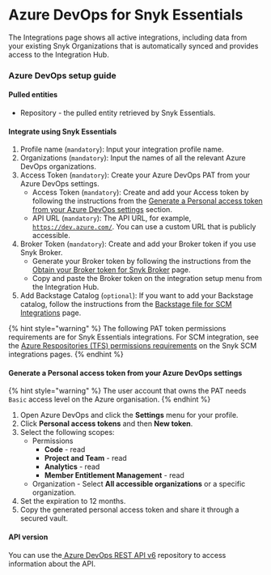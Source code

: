 # Azure DevOps for Snyk Essentials

The Integrations page shows all active integrations, including data from your existing Snyk Organizations that is automatically synced and provides access to the Integration Hub.

### Azure DevOps setup guide

#### Pulled entities <a href="#azure-devops-pulled-entities" id="azure-devops-pulled-entities"></a>

* Repository - the pulled entity retrieved by Snyk Essentials.

#### Integrate using Snyk Essentials <a href="#azure-devops-integrate-using-snyk-apprisk" id="azure-devops-integrate-using-snyk-apprisk"></a>

1. Profile name (`mandatory`): Input your integration profile name.&#x20;
2. Organizations (`mandatory`): Input the names of all the relevant Azure DevOps organizations.
3. Access Token (`mandatory`): Create your Azure DevOps PAT from your Azure DevOps settings.&#x20;
   * Access Token (`mandatory`): Create and add your Access token by following the instructions from the  [Generate a Personal access token from your Azure DevOps settings](azure-devops-for-snyk-essentials.md#generate-a-personal-access-token-from-your-azure-devops-settings) section.
   * API URL (`mandatory`): The API URL, for example, [`https://dev.azure.com/`](https://dev.azure.com/). You can use a custom URL that is publicly accessible.
4. Broker Token (`mandatory`): Create and add your Broker token if you use Snyk Broker.
   * Generate your Broker token by following the instructions from the [Obtain your Broker token for Snyk Broker](../../../enterprise-setup/snyk-broker/classic-broker/prepare-snyk-broker-for-deployment/obtain-the-tokens-required-to-set-up-snyk-broker.md) page.&#x20;
   * Copy and paste the Broker token on the integration setup menu from the Integration Hub.
5. Add Backstage Catalog (`optional`): If you want to add your Backstage catalog, follow the instructions from the [Backstage file for SCM Integrations](../application-context-for-scm-integrations/) page.

{% hint style="warning" %}
The following PAT token permissions requirements are for Snyk Essentials integrations. For SCM integration, see the [Azure Respositories (TFS) permissions requirements](../user-permissions-and-access-scopes.md#azure-repositories-tfs-permission-requirements) on the Snyk SCM integrations pages.
{% endhint %}

#### Generate a Personal access token from your Azure DevOps settings

{% hint style="warning" %}
The user account that owns the PAT needs `Basic` access level on the Azure organisation.
{% endhint %}

1. Open Azure DevOps and click the **Settings** menu for your profile.
2. Click **Personal access tokens** and then **New token**.
3. Select the following scopes:
   * Permissions
     * **Code** - read
     * **Project and Team** - read
     * **Analytics** - read
     * **Member Entitlement Management** - read
   * Organization - Select **All accessible organizations** or a specific organization.
4. Set the expiration to 12 months.
5. Copy the generated personal access token and share it through a secured vault.

#### API version <a href="#azure-devops-api-version" id="azure-devops-api-version"></a>

You can use the[ Azure DevOps REST API v6](https://learn.microsoft.com/en-us/rest/api/azure/devops/core/?view=azure-devops-rest-6.0) repository to access information about the API.
